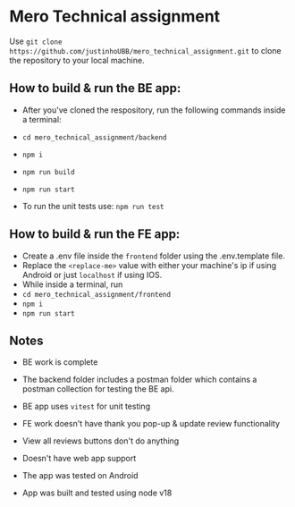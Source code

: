 # Mero Technical assignment
Use `git clone https://github.com/justinhoUBB/mero_technical_assignment.git` to clone the repository to your local machine.

## How to build & run the BE app:

- After you've cloned the respository, run the following commands inside a terminal:
- `cd mero_technical_assignment/backend`
- `npm i`
- `npm run build`
- `npm run start`

- To run the unit tests use:
`npm run test`

## How to build & run the FE app:

- Create a .env file inside the `frontend` folder using the .env.template file.
- Replace the `<replace-me>` value with either your machine's ip if using Android or just `localhost` if using IOS.
- While inside a terminal, run
- `cd mero_technical_assignment/frontend`
- `npm i`
- `npm run start`

## Notes

 - BE work is complete
 - The backend folder includes a postman folder which contains a postman collection for testing the BE api.
 - BE app uses `vitest` for unit testing

 - FE work doesn't have thank you pop-up & update review functionality
 - View all reviews buttons don't do anything
 - Doesn't have web app support
 
 - The app was tested on Android
 - App was built and tested using node v18

